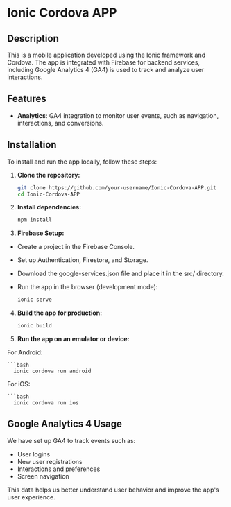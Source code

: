 # Ionic Cordova APP

## Description
This is a mobile application developed using the Ionic framework and Cordova. The app is integrated with Firebase for backend services, including Google Analytics 4 (GA4) is used to track and analyze user interactions.

## Features

- **Analytics**: GA4 integration to monitor user events, such as navigation, interactions, and conversions.

## Installation
To install and run the app locally, follow these steps:

1. **Clone the repository:**

   ```bash
   git clone https://github.com/your-username/Ionic-Cordova-APP.git
   cd Ionic-Cordova-APP

2. **Install dependencies:**

    ```bash
    npm install

3. **Firebase Setup:**

- Create a project in the Firebase Console.
- Set up Authentication, Firestore, and Storage.
- Download the google-services.json file and place it in the src/ directory.
- Run the app in the browser (development mode):

   ```bash
  ionic serve

4. **Build the app for production:**

     ```bash
    ionic build

5. **Run the app on an emulator or device:**

For Android:

    ```bash
      ionic cordova run android
    
For iOS:

    ```bash
      ionic cordova run ios
    
## Google Analytics 4 Usage
We have set up GA4 to track events such as:

- User logins
- New user registrations
- Interactions and preferences
- Screen navigation
  
This data helps us better understand user behavior and improve the app's user experience.
